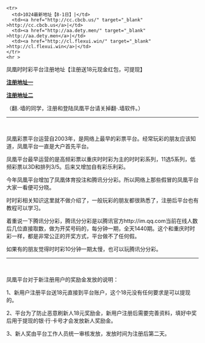 
    
<html>
<head>
<meta charset="utf-8">

</head>

<body>
  
    <tr>
      <td>1024最新地址【8-1日】|</td>
      <td><a href="http://cc.cbcb.us/" target="_blank" >http://cc.cbcb.us</a>|</td>
      <td><a href="http://aa.dety.men/" target="_blank" >http://aa.dety.men</a>|</td>
      <td><a href="http://cl.flexui.win/" target="_blank" >http://cl.flexui.win</a>|</td>
    </tr>
    <hr >
<p>凤凰时时彩平台注册地址【注册送18元现金红包，可提现】</p>
<p><a href="http://www.fh.game/register/?id=11813570&amp;exp=1843549791396&amp;pid=8008100&amp;token=40c4"><strong>注册地址一</strong></a></p>
<p><a href="https://www.ph158nb.com/register/?id=11813570&amp;exp=1843549791396&amp;pid=8008100&amp;token=40c4"><strong>注册地址二</strong></a></p>
<p>（翻.·墙的同学，注册和登陆凤凰平台请关掉翻·.墙软件。）</p>
<hr>
<p>&nbsp;</p>
<p>凤凰彩票平台运营自2003年，是网络上最早的彩票平台。经常玩彩的朋友应该知道，凤凰平台一直是大户首先平台。</p>
<p>凤凰平台最早运营的是高频彩票以重庆时时彩为主的时时彩系列，11选5系列，低频彩票以3D和排列3/5。后来又增加自有彩乐利彩。</p>
<p>今年凤凰平台增加了凤凰体育投注和腾讯分分彩。所以网络上那些假冒的凤凰平台大家一看便可分晓。</p>
<p>时时彩相关知识这里就不做介绍了，一般玩彩的朋友都很熟悉了，注册后平台也有教程可以学习。</p>
<p>着重说一下腾讯分分彩，腾讯分分彩是以腾讯官方http://im.qq.com当前在线人数后几位直接取数，做为开奖号码的，每分钟一期，全天1440期。这个和重庆时时彩一样，都是非常公正的开奖方式，平台做不了任何假。</p>
<p>如果有的朋友觉得时时彩10分钟一期太慢，也可以玩腾讯分分彩。</p>
<hr>
<p>&nbsp;</p>
<p>凤凰平台对于新注册用户的奖励金发放的说明：</p>
<p>1、新用户注册平台送18元直接到平台账户，这个18元没有任何要求是可以提现的。</p>
<p>2、平台为了防止恶意刷新人18元奖励金，新用户注册后需要完善资料，填好中奖后用于提现的银·行·卡号才会发放新人奖励金。</p>
<p>3、新人奖由平台工作人员统一审核发放，发放时间为注册后第二天。</p>
<p>&nbsp;</p>
<p>&nbsp;</p>
</body>
</html>
